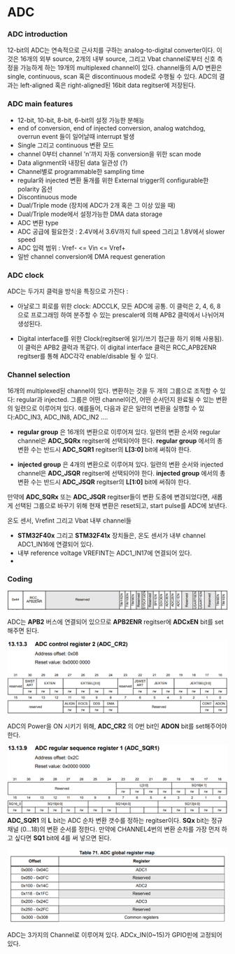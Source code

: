 # ADC

### ADC introduction
12-bit의 ADC는 연속적으로 근사치를 구하는 analog-to-digital converter이다. 이것은 16개의 외부 source, 2개의 내부 source, 그리고 Vbat channel로부터 신호 측정을 가능하게 하는 19개의 multiplexed channel이 있다. channel들의 A/D 변환은 single, continuous, scan 혹은 discontinuous mode로 수행될 수 있다. ADC의 결과는 left-aligned 혹은 right-aligned된 16bit data regitser에 저장된다.

### ADC main features
* 12-bit, 10-bit, 8-bit, 6-bit의 설정 가능한 분해능
* end of conversion, end of injected conversion, analog watchdog, overrun event 들이 일어날때 interrupt 발생
* Single 그리고 continuous 변환 모드
* channel 0부터 channel 'n'까지 자동 conversion을 위한 scan mode
* Data alignment와 내장된 data 일관성 (?)
* Channel별로 programmable한 sampling time
* regular와 injected 변환 둘개를 위한 External trigger의 configurable한 polarity 옵션
* Discontinuous mode
* Dual/Triple mode (장치에 ADC가 2개 혹은 그 이상 있을 때)
* Dual/Triple mode에서 설정가능한 DMA data storage
* ADC 변환 type
* ADC 공급에 필요한것 : 2.4V에서 3.6V까지 full speed 그리고 1.8V에서 slower speed
* ADC 입력 범위 : Vref- <= Vin <= Vref+
* 일반 channel conversion에 DMA request generation

### ADC clock

ADC는 두가지 클럭을 방식을 특징으로 가진다 :
* 아날로그 회로를 위한 clock: ADCCLK, 모든 ADC에 공통. 이 클럭은 2, 4, 6, 8 으로 프로그래밍 하여 분주할 수 있는 prescaler에 의해 APB2 클럭에서 나뉘어져 생성된다.

* Digital interface를 위한 Clock(regitser에 읽기/쓰기 접근을 하기 위해 사용됨). 이 클럭은 APB2 클럭과 똑같다. 이 digital interface 클럭은 RCC_APB2ENR regitser를 통해 ADC각각 enable/disable 될 수 있다.

### Channel selection
16개의 multiplexed된 channel이 있다. 변환하는 것을 두 개의 그룹으로 조직할 수 있다: regular과 injected. 그룹은 어떤 channel이건, 어떤 순서던지 완료될 수 있는 변환의 일련으로 이루어져 있다. 예를들어, 다음과 같은 일련의 변환을 실행할 수 있다:ADC_IN3, ADC_IN8, ADC_IN2 ....

* **regular group** 은 16개의 변환으로 이루어져 있다. 일련의 변환 순서와 regular channel은 **ADC_SQRx** regitser에 선택되어야 한다. **regular group** 에서의 총 변환 수는 반드시 **ADC_SQR1** regitser의 **L[3:0]** bit에 써줘야 한다.

* **injected group** 은 4개의 변환으로 이루어져 있다. 일련의 변환 순서와 injected channel은 **ADC_JSQR** regitser에 선택되어야 한다. **injected group** 에서의 총 변환 수는 반드시 **ADC_JSQR** regitser의 **L[1:0]** bit에 써줘야 한다.

만약에 **ADC_SQRx** 또는 **ADC_JSQR** regitser들이 변환 도중에 변경되었다면, 새롭게 선택된 그룹으로 바꾸기 위해 현재 변환은 reset되고, start pulse를 ADC에 보낸다.

온도 센서, Vrefint 그리고 Vbat 내부 channel들
* **STM32F40x** 그리고 **STM32F41x** 장치들은, 온도 센서가 내부 channel ADC1_IN16에 연결되어 있다.
* 내부 reference voltage VREFINT는 ADC1_IN17에 연결되어 있다.
*

### Coding

![](./rcc_apb2enr.PNG)

ADC는 **APB2** 버스에 연결되어 있으므로 **APB2ENR** regitser에 **ADCxEN** bit를 set해주면 된다.

![](./adc_cr2.PNG)

ADC의 Power을 ON 시키기 위해, **ADC_CR2** 의 0번 bit인 **ADON** bit를 set해주어야 한다.

![](./adc_sqr1.PNG)
**ADC_SQR1** 의 **L** bit는 ADC 순차 변환 갯수를 정하는 regitser이다. **SQx** bit는 정규채널 (0...18)의 변환 순서를 정한다. 만약에 CHANNEL4번의 변환 순차를 가장 먼저 하고 싶다면 **SQ1** bit에 4를 써 넣으면 된다.

![](./adc_global_register_map.PNG)

ADC는 3가지의 Channel로 이루어져 있다. ADCx_IN(0~15)가 GPIO핀에 고정되어 있다.
